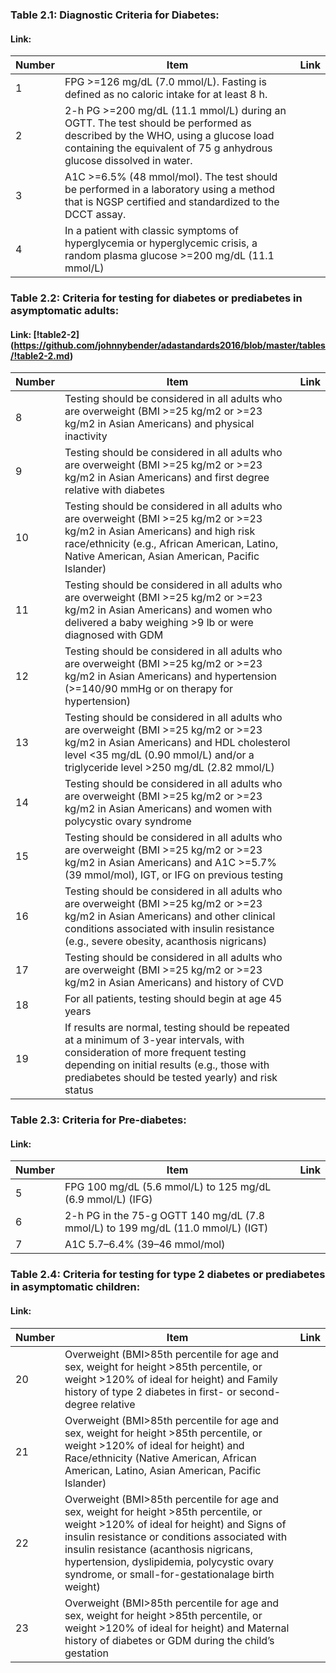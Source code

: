 
### Table 2.1: Diagnostic Criteria for Diabetes:
#### Link: 

Number | Item | Link
------ | ---- | ----
1	| FPG >=126 mg/dL (7.0 mmol/L). Fasting is defined as no caloric intake for at least 8 h.
2	| 2-h PG >=200 mg/dL (11.1 mmol/L) during an OGTT. The test should be performed as described by the WHO, using a glucose load containing the equivalent of 75 g anhydrous glucose dissolved in water.
3	| A1C >=6.5% (48 mmol/mol). The test should be performed in a laboratory using a method that is NGSP certified and standardized to the DCCT assay.
4	| In a patient with classic symptoms of hyperglycemia or hyperglycemic crisis, a random plasma glucose >=200 mg/dL (11.1 mmol/L)

### Table 2.2: Criteria for testing for diabetes or prediabetes in asymptomatic adults:
#### Link: [!table2-2] (https://github.com/johnnybender/adastandards2016/blob/master/tables/!table2-2.md)

Number | Item | Link
------ | ---- | ----
8	| Testing should be considered in all adults who are overweight (BMI >=25 kg/m2 or >=23 kg/m2 in Asian Americans) and physical inactivity
9	| Testing should be considered in all adults who are overweight (BMI >=25 kg/m2 or >=23 kg/m2 in Asian Americans) and first degree relative with diabetes
10 | Testing should be considered in all adults who are overweight (BMI >=25 kg/m2 or >=23 kg/m2 in Asian Americans) and high risk race/ethnicity (e.g., African American, Latino, Native American, Asian American, Pacific Islander) 
11 | Testing should be considered in all adults who are overweight (BMI >=25 kg/m2 or >=23 kg/m2 in Asian Americans) and women who delivered a baby weighing >9 lb or were diagnosed with GDM
12 | Testing should be considered in all adults who are overweight (BMI >=25 kg/m2 or >=23 kg/m2 in Asian Americans) and hypertension (>=140/90 mmHg or on therapy for hypertension)
13 | Testing should be considered in all adults who are overweight (BMI >=25 kg/m2 or >=23 kg/m2 in Asian Americans) and HDL cholesterol level <35 mg/dL (0.90 mmol/L) and/or a triglyceride level >250 mg/dL (2.82 mmol/L)
14 | Testing should be considered in all adults who are overweight (BMI >=25 kg/m2 or >=23 kg/m2 in Asian Americans) and women with polycystic ovary syndrome
15 | Testing should be considered in all adults who are overweight (BMI >=25 kg/m2 or >=23 kg/m2 in Asian Americans) and A1C >=5.7% (39 mmol/mol), IGT, or IFG on previous testing
16 | Testing should be considered in all adults who are overweight (BMI >=25 kg/m2 or >=23 kg/m2 in Asian Americans) and other clinical conditions associated with insulin resistance (e.g., severe obesity, acanthosis nigricans)
17 | Testing should be considered in all adults who are overweight (BMI >=25 kg/m2 or >=23 kg/m2 in Asian Americans) and history of CVD
18 | For all patients, testing should begin at age 45 years
19 | If results are normal, testing should be repeated at a minimum of 3-year intervals, with consideration of more frequent testing depending on initial results (e.g., those with prediabetes should be tested yearly) and risk status

### Table 2.3: Criteria for Pre-diabetes:
#### Link:

Number | Item | Link
------ | ---- | ----
5 |	FPG 100 mg/dL (5.6 mmol/L) to 125 mg/dL (6.9 mmol/L) (IFG)
6	| 2-h PG in the 75-g OGTT 140 mg/dL (7.8 mmol/L) to 199 mg/dL (11.0 mmol/L) (IGT)
7	| A1C 5.7–6.4% (39–46 mmol/mol)

### Table 2.4: Criteria for testing for type 2 diabetes or prediabetes in asymptomatic children:
#### Link:

Number | Item | Link
------ | ---- | ----
20 | Overweight (BMI>85th percentile for age and sex, weight for height >85th percentile, or weight >120% of ideal for height) and Family history of type 2 diabetes in first- or second-degree relative
21	| Overweight (BMI>85th percentile for age and sex, weight for height >85th percentile, or weight >120% of ideal for height) and Race/ethnicity (Native American, African American, Latino, Asian American, Pacific Islander)
22	| Overweight (BMI>85th percentile for age and sex, weight for height >85th percentile, or weight >120% of ideal for height) and Signs of insulin resistance or conditions associated with insulin resistance (acanthosis nigricans, hypertension, dyslipidemia, polycystic ovary syndrome, or small-for-gestationalage birth weight)
23	| Overweight (BMI>85th percentile for age and sex, weight for height >85th percentile, or weight >120% of ideal for height) and Maternal history of diabetes or GDM during the child’s gestation
